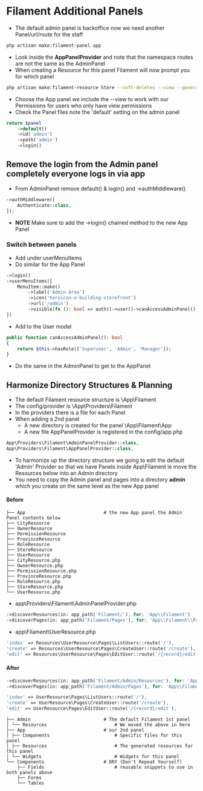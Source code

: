 # Filament Additional Panels

- The default admin panel is backoffice now we need another Panel/url/route for the staff

````bash
php artisan make:filament-panel app
````

- Look inside the **AppPanelProvider** and note that the namespace routes are not the same as the AdminPanel
- When creating a Resource for this panel Filament will now prompt you for which panel

````bash
php artisan make:filament-resource Store --soft-deletes --view --generate
````

- Choose the App panel we include the --view to work with our Permissions for users who only have view permissions
- Check the Panel files note the 'default' setting on the admin panel

````php
return $panel
    ->default()
    ->id('admin')
    ->path('admin')
    ->login()
````

## Remove the login from the Admin panel completely everyone logs in via app

- From AdminPanel remove default() & login() and ->authMiddleware()

````php
->authMiddleware([
    Authenticate::class,
]);
```` 

- **NOTE** Make sure to add the ->login() chained method to the new App Panel

### Switch between panels 

- Add under userMenuItems
- Do similar for the App Panel 

````php
->login()
->userMenuItems([
    MenuItem::make()
        ->label('Admin Area')
        ->icon('heroicon-o-building-storefront')
        ->url('/admin')
        ->visible(fn (): bool => auth()->user()->canAccessAdminPanel())
])
````

- Add to the User model

````php
public function canAccessAdminPanel(): bool
{
    return $this->hasRole(['Superuser', 'Admin', 'Manager']);
}
````



- Do the same in the AdminPanel to get to the AppPanel


## Harmonize Directory Structures & Planning

- The default Filament resource structure is \App\Filament
- The config/provider is \App\Providers\Filament
- In the providers there is a file for each Panel
- When adding a 2nd panel 
  - A new directory is created for the panel \App\Filament\App
  - A new file AppPanelProvider is registered in the config/app.php
  
````php
App\Providers\Filament\AdminPanelProvider::class,
App\Providers\Filament\AppPanelProvider::class,
````

- To harmonize up the directory structure we going to edit the default 'Admin' Provider so that we have Panels inside App\Filament ie move the Resources below into an Admin directory
- You need to copy the Admin panel and pages into a directory **admin** which you create on the same level as the new App panel

#### Before

```
├── App                             # the new App panel the Admin Panel contents below
├── CityResource
├── OwnerResource
├── PermissionResource
├── ProvinceResource
├── RoleResource
├── StoreResource
├── UserResource
├── CityResource.php
├── OwnerResource.php
├── PermissionResource.php
├── ProvinceResource.php
├── RoleResource.php
├── StoreResource.php
└── UserResource.php   
```

- app\Providers\Filament\AdminPanelProvider.php

````php
->discoverResources(in: app_path('Filament/'), for: 'App\\Filament')
->discoverPages(in: app_path('Filament/Pages'), for: 'App\\Filament\\Pages')
````

- app\Filament\UserResource.php

````php
'index' => Resources\UserResource\Pages\ListUsers::route('/'),
'create' => Resources\UserResource\Pages\CreateUser::route('/create'),
'edit' => Resources\UserResource\Pages\EditUser::route('/{record}/edit'),
````

#### After

````php
->discoverResources(in: app_path('Filament/Admin/Resources'), for: 'App\\Filament\\Admin\\Resources')
->discoverPages(in: app_path('Filament/Admin/Pages'), for: 'App\\Filament\\Admin\\Pages')
````

````php
'index' => UserResource\Pages\ListUsers::route('/'),
'create' => UserResource\Pages\CreateUser::route('/create'),
'edit' => UserResource\Pages\EditUser::route('/{record}/edit'),
````

```
├── Admin                           # The default Filament 1st panel 
│ └── Resources                         # We moved the above in here
├── App                             # our 2nd panel
│ ├── Components                        # Specific files for this panel
│ ├── Resources                         # The generated resources for this panel
│ └── Widgets                           # Widgets for this panel
└── Components                      # DRY (Don't Repeat Yourself)
    ├── Fields                          # reusable snippets to use in both panels above
    ├── Forms
    └── Tables
```

